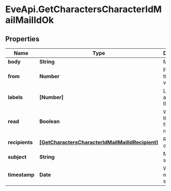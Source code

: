 # EveApi.GetCharactersCharacterIdMailMailIdOk

## Properties
Name | Type | Description | Notes
------------ | ------------- | ------------- | -------------
**body** | **String** | Mail's body | [optional] 
**from** | **Number** | From whom the mail was sent | [optional] 
**labels** | **[Number]** | Labels attached to the mail | [optional] 
**read** | **Boolean** | Whether the mail is flagged as read | [optional] 
**recipients** | [**[GetCharactersCharacterIdMailMailIdRecipient]**](GetCharactersCharacterIdMailMailIdRecipient.md) | Recipients of the mail | [optional] 
**subject** | **String** | Mail subject | [optional] 
**timestamp** | **Date** | When the mail was sent | [optional] 


